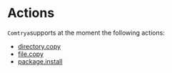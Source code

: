 # Actions

`Comtrya`supports at the moment the following actions:

- [directory.copy](directory-copy.md)
- [file.copy](file-copy.md)
- [package.install](package-install.md)